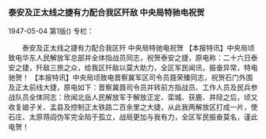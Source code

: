 ### 泰安及正太线之捷有力配合我区歼敌  中央局特驰电祝贺

1947-05-04
第1版()
专栏：

　　泰安及正太线之捷有力配合我区歼
    中央局特驰电祝贺
    【本报特讯】中央局顷致电华东人民解放军总部并全体指战员同志，祝贺泰安之捷，原电称：二十六日泰安之捷，歼敌三旅之众，给我区歼敌以莫大助力，全区军民闻讯，振奋异常，特电驰贺！
    【本报特讯】中央局顷致电晋察冀军区司令员聂荣臻同志，祝贺石门外围及正太前线大捷，原电如下：晋察冀聂司令员并转前方指战员、工作人员及民兵参战队员全体同志：欣闻北岳人民解放军于解放正定、栾城、获鹿、井陉之后，顷又收复娘子关、盂县及控制正太铁路二百余里之大捷，从此我两解放区打成一片，使石庄、太原蒋阎伪军完全陷于孤立，战局更加与我有力，全区军民振奋莫名，谨此电贺！
